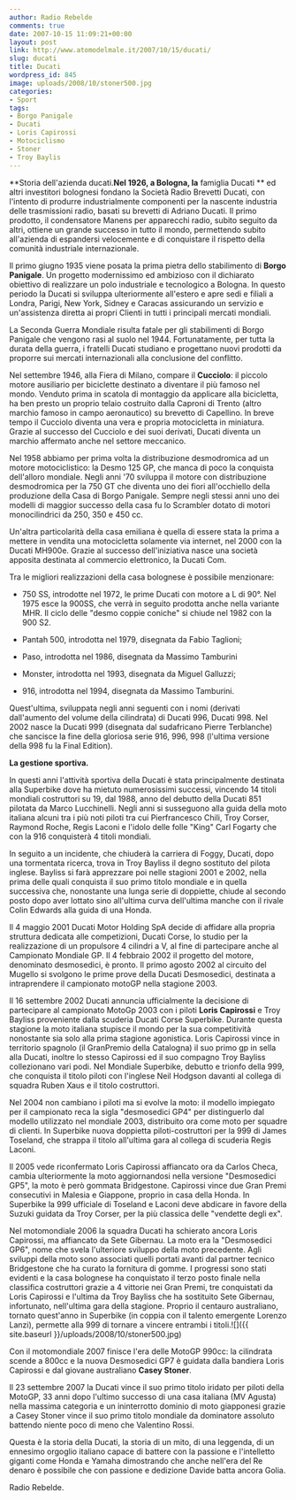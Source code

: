 ```yaml
---
author: Radio Rebelde
comments: true
date: 2007-10-15 11:09:21+00:00
layout: post
link: http://www.atomodelmale.it/2007/10/15/ducati/
slug: ducati
title: Ducati
wordpress_id: 845
image: uploads/2008/10/stoner500.jpg
categories:
- Sport
tags:
- Borgo Panigale
- Ducati
- Loris Capirossi
- Motociclismo
- Stoner
- Troy Baylis
---
```


**Storia dell'azienda ducati.**Nel 1926, a Bologna, la** famiglia Ducati ** ed altri investitori bolognesi fondano la Società Radio Brevetti Ducati, con l'intento di produrre industrialmente componenti per la nascente industria delle trasmissioni radio, basati su brevetti di Adriano Ducati. Il primo prodotto, il condensatore Manens per apparecchi radio, subito seguito da altri, ottiene un grande successo in tutto il mondo, permettendo subito all'azienda di espandersi velocemente e di conquistare il rispetto della comunità industriale internazionale.

Il primo giugno 1935 viene posata la prima pietra dello stabilimento di **Borgo Panigale**. Un progetto modernissimo ed ambizioso con il dichiarato obiettivo di realizzare un polo industriale e tecnologico a Bologna. In questo periodo la Ducati si sviluppa ulteriormente all'estero e apre sedi e filiali a Londra, Parigi, New York, Sidney e Caracas assicurando un servizio e un'assistenza diretta ai propri Clienti in tutti i principali mercati mondiali.

La Seconda Guerra Mondiale risulta fatale per gli stabilimenti di Borgo Panigale che vengono rasi al suolo nel 1944. Fortunatamente, per tutta la durata della guerra, i fratelli Ducati studiano e progettano nuovi prodotti da proporre sui mercati internazionali alla conclusione del conflitto.

Nel settembre 1946, alla Fiera di Milano, compare il **Cucciolo**: il piccolo motore ausiliario per biciclette destinato a diventare il più famoso nel mondo. Venduto prima in scatola di montaggio da applicare alla bicicletta, ha ben presto un proprio telaio costruito dalla Caproni di Trento (altro marchio famoso in campo aeronautico) su brevetto di Capellino. In breve tempo il Cucciolo diventa una vera e propria motocicletta in miniatura. Grazie al successo del Cucciolo e dei suoi derivati, Ducati diventa un marchio affermato anche nel settore meccanico.

Nel 1958 abbiamo per prima volta la distribuzione desmodromica ad un motore motociclistico: la Desmo 125 GP, che manca di poco la conquista dell'alloro mondiale. Negli anni '70 sviluppa il motore con distribuzione desmodromica per la 750 GT che diventa uno dei fiori all'occhiello della produzione della Casa di Borgo Panigale. Sempre negli stessi anni uno dei modelli di maggior successo della casa fu lo Scrambler dotato di motori monocilindrici da 250, 350 e 450 cc.

Un'altra particolarità della casa emiliana è quella di essere stata la prima a mettere in vendita una motocicletta solamente via internet, nel 2000 con la Ducati MH900e. Grazie al successo dell'iniziativa nasce una società apposita destinata al commercio elettronico, la Ducati Com.

Tra le migliori realizzazioni della casa bolognese è possibile menzionare:

	
  * 750 SS, introdotte nel 1972, le prime Ducati con motore a L di 90°. Nel 1975      esce la 900SS, che verrà in seguito prodotta anche nella variante MHR. Il ciclo delle "desmo coppie coniche" si chiude nel 1982 con la 900 S2.

	
  * Pantah 500, introdotta nel 1979, disegnata da Fabio Taglioni;

	
  * Paso, introdotta nel 1986, disegnata da Massimo Tamburini

	
  * Monster, introdotta nel 1993, disegnata da Miguel Galluzzi;

	
  * 916, introdotta nel 1994, disegnata da Massimo Tamburini.

Quest'ultima, sviluppata negli anni seguenti con i nomi (derivati dall'aumento del volume della cilindrata) di Ducati 996, Ducati 998. Nel 2002 nasce la Ducati 999 (disegnata dal sudafricano Pierre Terblanche) che sancisce la fine della gloriosa serie 916, 996, 998 (l'ultima versione della 998 fu la Final Edition).

**La gestione sportiva.**

In questi anni l'attività sportiva della Ducati è stata principalmente destinata alla Superbike dove ha mietuto numerosissimi successi, vincendo 14 titoli mondiali costruttori su 19, dal 1988, anno del debutto della Ducati 851 pilotata da Marco Lucchinelli. Negli anni si susseguono alla guida della moto italiana alcuni tra i più noti piloti tra cui Pierfrancesco Chili, Troy Corser, Raymond Roche, Regis Laconi e l'idolo delle folle "King" Carl Fogarty che con la 916 conquisterà 4 titoli mondiali.

In seguito a un incidente, che chiuderà la carriera di Foggy, Ducati, dopo una tormentata ricerca, trova in Troy Bayliss il degno sostituto del pilota inglese. Bayliss si farà apprezzare poi nelle stagioni 2001 e 2002, nella prima delle quali conquista il suo primo titolo mondiale e in quella successiva che, nonostante una lunga serie di doppiette, chiude al secondo posto dopo aver lottato sino all'ultima curva dell'ultima manche con il rivale Colin Edwards alla guida di una Honda.

Il 4 maggio 2001 Ducati Motor Holding SpA decide di affidare alla propria struttura dedicata alle competizioni, Ducati Corse, lo studio per la realizzazione di un propulsore 4 cilindri a V, al fine di partecipare anche al Campionato Mondiale GP. Il 4 febbraio 2002 il progetto del motore, denominato desmosedici, è pronto. Il primo agosto 2002 al circuito del Mugello si svolgono le prime prove della Ducati Desmosedici, destinata a intraprendere il campionato motoGP nella stagione 2003.

Il 16 settembre 2002 Ducati annuncia ufficialmente la decisione di partecipare al campionato MotoGp 2003 con i piloti **Loris Capirossi** e Troy Bayliss proveniente dalla scuderia Ducati Corse Superbike. Durante questa stagione la moto italiana stupisce il mondo per la sua competitività nonostante sia solo alla prima stagione agonistica. Loris Capirossi vince in territorio spagnolo (il GranPremio della Catalogna) il suo primo gp in sella alla Ducati, inoltre lo stesso Capirossi ed il suo compagno Troy Bayliss collezionano vari podi. Nel Mondiale Superbike, debutto e trionfo della 999, che conquista il titolo piloti con l'inglese Neil Hodgson davanti al collega di squadra Ruben Xaus e il titolo costruttori.

Nel 2004 non cambiano i piloti ma si evolve la moto: il modello impiegato per il campionato reca la sigla "desmosedici GP4" per distinguerlo dal modello utilizzato nel mondiale 2003, distribuito ora come moto per squadre di clienti. In Superbike nuova doppietta piloti-costruttori per la 999 di James Toseland, che strappa il titolo all'ultima gara al collega di scuderia Regis Laconi.

Il 2005 vede riconfermato Loris Capirossi affiancato ora da Carlos Checa, cambia ulteriormente la moto aggiornandosi nella versione "Desmosedici GP5", la moto è però gommata Bridgestone. Capirossi vince due Gran Premi consecutivi in Malesia e Giappone, proprio in casa della Honda. In Superbike la 999 ufficiale di Toseland e Laconi deve abdicare in favore della Suzuki guidata da Troy Corser, per la più classica delle "vendette degli ex".

Nel motomondiale 2006 la squadra Ducati ha schierato ancora Loris Capirossi, ma affiancato da Sete Gibernau. La moto era la "Desmosedici GP6", nome che svela l'ulteriore sviluppo della moto precedente. Agli sviluppi della moto sono associati quelli portati avanti dal partner tecnico Bridgestone che ha curato la fornitura di gomme. I progressi sono stati evidenti e la casa bolognese ha conquistato il terzo posto finale nella classifica costruttori grazie a 4 vittorie nei Gran Premi, tre conquistati da Loris Capirossi e l'ultima da Troy Bayliss che ha sostituito Sete Gibernau, infortunato, nell'ultima gara della stagione. Proprio il centauro australiano, tornato quest'anno in Superbike (in coppia con il talento emergente Lorenzo Lanzi), permette alla 999 di tornare a vincere entrambi i titoli.![]({{ site.baseurl }}/uploads/2008/10/stoner500.jpg)

Con il motomondiale 2007 finisce l'era delle MotoGP 990cc: la cilindrata scende a 800cc e la nuova Desmosedici GP7 è guidata dalla bandiera Loris Capirossi e dal giovane australiano **Casey Stoner**.

Il 23 settembre 2007 la Ducati vince il suo primo titolo iridato per piloti della MotoGP, 33 anni dopo l'ultimo successo di una casa italiana (MV Agusta) nella massima categoria e un ininterrotto dominio di moto giapponesi grazie a Casey Stoner vince il suo primo titolo mondiale da dominatore assoluto battendo niente poco di meno che Valentino Rossi.

Questa è la storia della Ducati, la storia di un mito, di una leggenda, di un ennesimo orgoglio italiano capace di battere con la passione e l'intelletto giganti come Honda e Yamaha dimostrando che anche nell'era del Re denaro è possibile che con passione e dedizione Davide batta ancora Golia.

Radio Rebelde.
